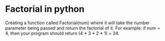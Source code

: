 # Factorial in python
Creating a function  called Factorial(num) where it will take the number parameter being passed and return the factorial of it. For example: if num = 4, then your program should return (4 * 3 * 2 * 1) = 24. 
